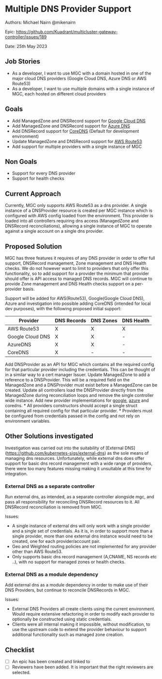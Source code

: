 # Multiple DNS Provider Support

Authors: Michael Nairn @mikenairn

Epic: https://github.com/Kuadrant/multicluster-gateway-controller/issues/189

Date: 25th May 2023


## Job Stories

- As a developer, I want to use MGC with a domain hosted in one of the major cloud DNS providers (Google Cloud DNS, Azure DNS or AWS Route53) 
- As a developer, I want to use multiple domains with a single instance of MGC, each hosted on different cloud providers

## Goals

- Add ManagedZone and DNSRecord support for [Google Cloud DNS](https://cloud.google.com/dns/docs/)
- Add ManagedZone and DNSRecord support for [Azure DNS](https://azure.microsoft.com/en-us/services/dns)
- Add DNSRecord support for [CoreDNS](https://coredns.io/) (Default for development environment)
- Update ManagedZone and DNSRecord support for [AWS Route53](https://aws.amazon.com/route53/)
- Add support for multiple providers with a single instance of MGC

## Non Goals

- Support for every DNS provider
- Support for health checks

## Current Approach

Currently, MGC only supports AWS Route53 as a dns provider. A single instance of a DNSProvider resource is created per MGC instance which is configured with AWS config loaded from the environment. 
This provider is loaded into all controllers requiring dns access (ManagedZone and DNSRecord reconciliations), allowing a single instance of MGC to operate against a single account on a single dns provider.

## Proposed Solution

MGC has three features it requires of any DNS provider in order to offer full support, DNSRecord management, Zone management and DNS Health checks.  We do not however want to limit to providers that only offer this functionality, so to add support for a provider the minimum that provider should offer is API access to managed DNS records.
MGC will continue to provide Zone management and DNS Health checks support on a per-provider basis.

Support will be added for AWS(Route53), Google(Google Cloud DNS), Azure and investigation into possible adding CoreDNS (intended for local dev purposes), with the following proposed initial support:

| Provider         | DNS Records | DNS Zones | DNS Health |
|------------------|-------------|-----------|------------|
| AWS Route53      | X           | X         | X          |
| Google Cloud DNS | X           | X         | -          |
| AzureDNS         | X           | X         | -          |
| CoreDNS          | X           | -         | -          |


Add DNSProvider as an API for MGC which contains all the required config for that particular provider including the credentials. This can be thought of in a similar way to a cert manager Issuer.
Update ManagedZone to add a reference to a DNSProvider. This will be a required field on the ManagedZone and a DNSProvider must exist before a ManagedZone can be created.
Update all controllers load the DNSProvider directly from the ManagedZone during reconciliation loops and remove the single controller wide instance. 
Add new provider implementations for [google](assets/multiple-dns-provider-support/google/google.md), [azure](assets/multiple-dns-provider-support/azure/azure.md) and coredns.
    * All providers constructors should accept a single struct containing all required config for that particular provider.
    * Providers must be configured from credentials passed in the config and not rely on environment variables.

## Other Solutions investigated

Investigation was carried out into the suitability of [External DNS] (https://github.com/kubernetes-sigs/external-dns) as the sole means of managing dns resources.
Unfortunately, while external dns does offer support for basic dns record management with a wide range of providers, there were too many features missing making it unsuitable at this time for integration.

### External DNS as a separate controller

Run external dns, as intended, as a separate controller alongside mgc, and pass all responsibility for reconciling DNSRecord resources to it. All DNSRecord reconciliation is removed from MGC.

Issues:

* A single instance of external dns will only work with a single provider and a single set of credentials. As it is, in order to support more than a single provider, more than one external dns instance would need to be created, one for each provider/account pair.
* Geo and Weighted routing policies are not implemented for any provider other than AWS Route53.
* Only supports basic dns record management (A,CNAME, NS records etc ..), with no support for managed zones or health checks.

### External DNS as a module dependency

Add external dns as a module dependency in order to make use of their DNS Providers, but continue to reconcile DNSRecords in MGC.

Issues:

* External DNS Providers all create clients using the current environment. Would require extensive refactoring in order to modify each provider to optionally be constructed using static credentials.
* Clients were all internal making it impossible, without modification, to use the upstream code to extend the provider behaviour to support additional functionality such as managed zone creation.

## Checklist

- [ ] An epic has been created and linked to
- [ ] Reviewers have been added. It is important that the right reviewers are selected.
